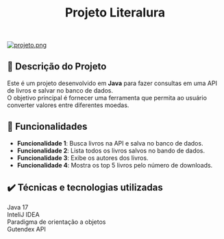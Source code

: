 <h1 align  = "center" > Projeto Literalura  </h1>

<br>


[![projeto.png](https://i.postimg.cc/VNw5J8Mb/projeto.png)](https://postimg.cc/xXs9ZB60)


## 📖 Descrição do Projeto

Este é um projeto desenvolvido em **Java** para fazer consultas em uma API de livros e salvar no banco de dados. 
<br>O objetivo principal é fornecer uma ferramenta que permita ao usuário converter valores entre diferentes moedas.

## 🔨 Funcionalidades

*   **Funcionalidade 1**: Busca livros na API e salva no banco de dados.
*   **Funcionalidade 2**: Lista todos os livros salvos no bando de dados.
*   **Funcionalidade 3**: Exibe os autores dos livros.
*   **Funcionalidade 4**: Mostra os top 5 livros pelo número de downloads.

## ✔️ Técnicas e tecnologias utilizadas

Java 17
<br>InteliJ IDEA
<br>Paradigma de orientação a objetos
<br>Gutendex API
